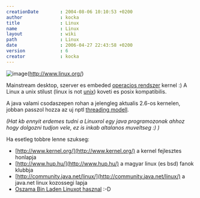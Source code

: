 ```yaml
---
creationDate        : 2004-08-06 10:10:53 +0200 
author              : kocka 
title               : Linux 
name                : Linux 
layout              : wiki 
path                : Linux 
date                : 2006-04-27 22:43:58 +0200 
version             : 6 
creator             : kocka 
---
```

![image](http://www.linux.org/info/images/officialpenguin.gif)(http://www.linux.org/)

Mainstream desktop, szerver es embeded [operacios rendszer](Operacios%20rendszer.html) kernel :)
A Linux a unix stilust (linux is not [unix](unix.html)) koveti es posix kompatibilis.

A java valami csodaszepen rohan a jelengleg aktualis 2.6-os kernelen, jobban passzol hozza az uj nptl [threading modell](Missing.html).

_(Hat kb ennyit erdemes tudni a Linuxrol egy java programozonak ahhoz hogy dolgozni tudjon vele, ez is inkab altalanos muveltseg :) )_

Ha esetleg tobbre lenne szukseg:

*   [http://www.kernel.org/](http://www.kernel.org/) a kernel fejlesztes honlapja
*   [http://www.hup.hu/](http://www.hup.hu/) a magyar linux (es bsd) fanok klubbja
*   [http://community.java.net/linux/](http://community.java.net/linux/) a java.net linux kozossegi lapja
*   [Oszama Bin Laden Linuxot hasznal](http://shelleytherepublican.com/2006/04/linux-european-threat-to-our-computers.html) :-D
